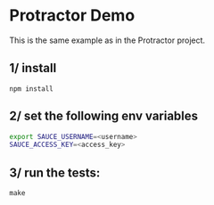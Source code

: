 # Protractor Demo

This is the same example as in the Protractor project.

## 1/ install

```
npm install
```

## 2/ set the following env variables 

```bash
export SAUCE_USERNAME=<username>
SAUCE_ACCESS_KEY=<access_key>
```

## 3/ run the tests:

```
make
```
